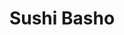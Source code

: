 ---
layout: place
title: "Sushi Basho"
permalink: /colorado/littleton/sushi-basho.html
stateAbbr: CO
stateName: Colorado
cityName: Littleton
seo:
  name: "Sushi Basho"
  type: Restaurant
  links: https://order.spoton.com/rqs-sushi-basho-20488/littleton-co/66b506636784cbd44aff3c63
description: "Sushi Basho serves delicious sushi in Littleton, Colorado. Try fresh Japanese dishes for a great dining experience. "
place_id: ChIJVXN7qzKAbIcRjPMrOVf5oTo
photos:
  - name: >-
      places/ChIJVXN7qzKAbIcRjPMrOVf5oTo/photos/AeeoHcL3ArZsjxaYB-B-_-cIcCVRLgDEOmXUCVHDmW13rm_KNaMK8vzWn9tna1DcxBBO0PXXCfe7QfaI36997RSk3m08hWE689KmTJ8kG1tYaEozgmvHJgUXHoa-u_SjZbLWv7fL84hEaA_XQlpoiBo_MX5EtfguuAzrNvh7wYsRcgtKKpD1HAEp4qNRmDvotfxrTvNzNhBRnvMefCCQC80277mR-QNF72-urZ3UO4T26if3kOnwiLYCFe70ZZu99dOpoAY-9OaqAft69IN4qo0eRwAIaD7iHB1Lr_0Bl-THUGlqW-8yyKED51U5pBHJ9vIIrvH1zk9e7qWG399CCcrrDqjUslE5EWpmsM7fT0NpavRzw8NPKI3Nmr_bWGpHvewu9wSscmCayCba_hIQ8UIPqKTX76l_NTOT4-LPQwOmlCuFdw
    widthPx: 4800
    heightPx: 3600
    authorAttributions:
      - displayName: Becca Kennedy
        uri: https://maps.google.com/maps/contrib/112316819746145550280
        photoUri: >-
          https://lh3.googleusercontent.com/a-/ALV-UjXbUWZagCdj6Pv4apffx_pxX_rkZK9geqFQ-yU1FPNIvpRUxR4s=s100-p-k-no-mo
    flagContentUri: >-
      https://www.google.com/local/imagery/report/?cb_client=maps_api_places.places_api&image_key=!1e10!2sCIHM0ogKEICAgIDrpbONQQ&hl=en-US
    googleMapsUri: >-
      https://www.google.com/maps/place//data=!3m4!1e2!3m2!1sCIHM0ogKEICAgIDrpbONQQ!2e10!4m2!3m1!1s0x876c8032ab7b7355:0x3aa1f957392bf38c
  - name: >-
      places/ChIJVXN7qzKAbIcRjPMrOVf5oTo/photos/AeeoHcIxstTrm_w3USQUYuLo7Y6telaJo4uuJAonNEKVzyo4mh8_zTkQP2AAgW7BtL3Stfe-lzmFz9Cg9u3ZJWmYL7qjIMaX3ViR7WjhiTwEPIKHp_RjTlH9RKC3IlUhQd9fdCo4SPe8Ld42XoUZZfEOPJYKUA898RtF23xlXYpr5BEdAZiePFTMjqtIcqVS0WT4quLTx9g6ZE15V-f8L8GYnpFdXowyFUTcAOLKzEGb6YVh8076e3NFJkSyxdKntHswmMJ0raY1eOQM-FZ7tZkUbR271Bd945uBJ0zvfJmRhTES1z0pO_kDbTd5EgsXLTzJS2z2xMgEKz5iqAzh6kLwpblh2Y5Q2PfQiSBRrzLthDHIi47dqu9delPDdsJEDfZlmyUBlfi2a5CxB5a3Y4MVDlhGoR-2i1gMu1dqTSWkfDdKy0fm
    widthPx: 3600
    heightPx: 4800
    authorAttributions:
      - displayName: Becca Kennedy
        uri: https://maps.google.com/maps/contrib/112316819746145550280
        photoUri: >-
          https://lh3.googleusercontent.com/a-/ALV-UjXbUWZagCdj6Pv4apffx_pxX_rkZK9geqFQ-yU1FPNIvpRUxR4s=s100-p-k-no-mo
    flagContentUri: >-
      https://www.google.com/local/imagery/report/?cb_client=maps_api_places.places_api&image_key=!1e10!2sCIHM0ogKEICAgIDrpbONwQE&hl=en-US
    googleMapsUri: >-
      https://www.google.com/maps/place//data=!3m4!1e2!3m2!1sCIHM0ogKEICAgIDrpbONwQE!2e10!4m2!3m1!1s0x876c8032ab7b7355:0x3aa1f957392bf38c
  - name: >-
      places/ChIJVXN7qzKAbIcRjPMrOVf5oTo/photos/AeeoHcIKxjLH3YOdCI7lHE9cMaAZkQvolQdu_dMAfB7mHEJR--eMnX5yn-zm4Ivrb9Iibez6KEOam96x_TFPExxaTjpY1wgN8KKE7QidSJoXa5Pk4fEmzlx4PRVkf2X0sX0anEKsBY-nIUaIF4rekCZtYZGJrX9CPZDqFIwCl8H8PsJfleWA-NVzOWQMaAL2nGrUtb14teuRfKu4uvEbc04ue3XCRi7TLQ9aJush2eAd3cJeSC--VeBUNggkSMexYpsyXQoasHOudLDjhP0t-WBfXDbfioeSN5pP2OoQ7BLfvYiwPjATnP7QKmEpFGYID6Svzl8xtyTnIEA3wBrxsrVktZC1jI5BMyhnFmqjjDlnXLLgqihBHMgHysl5aYsZ8NvZtt0rw4bkkIrgXtvAkZ_Y2C0xwlPzreOUlqgQsQ3leJc
    widthPx: 3000
    heightPx: 4000
    authorAttributions:
      - displayName: Debbie
        uri: https://maps.google.com/maps/contrib/103192201642473087371
        photoUri: >-
          https://lh3.googleusercontent.com/a-/ALV-UjWC3TB-wRk5h6PX0BI4JipLRaCtwOD313NHK2TZb57Y8X7q2bB9=s100-p-k-no-mo
    flagContentUri: >-
      https://www.google.com/local/imagery/report/?cb_client=maps_api_places.places_api&image_key=!1e10!2sCIHM0ogKEICAgICzpr22Dg&hl=en-US
    googleMapsUri: >-
      https://www.google.com/maps/place//data=!3m4!1e2!3m2!1sCIHM0ogKEICAgICzpr22Dg!2e10!4m2!3m1!1s0x876c8032ab7b7355:0x3aa1f957392bf38c
  - name: >-
      places/ChIJVXN7qzKAbIcRjPMrOVf5oTo/photos/AeeoHcIxwwjNgkrWVaNO10hmPFQQKOQy_JYw-6LICtU4v75tG4MSmF7KSGGni13nlX63INr40v2n3vnXab7Tkkp1DxUffEOB22x8XlURrA1QGPPhbI0CzLlykonTV0_22CvAGwVnW0TTgPePwoFU4mKyvFHtO2DJ8bD2wK38CCkLruTU1tAIdUV3FT7QC4HeXM99DsK9jKjVw9po96JvV0LtbI2VhSijsTkBsERfDyVfTcIUaTwA7goExqTZTLYySaNMjRcf0aW3yOOJNUa9yzhD1nJhZ46470zPtawvfmskaLczVpDE1pN5eaa4gRA4LUpSjg5n-du7_J8MNf33dcVLlqWKItf66JrPV799h79uBeQw5XzoPiulvheJFY76i6IIQ3oDd5UA4kdfsWkIhZm7gn38cA7MnUbiTboOyhIyrAWSdg
    widthPx: 4032
    heightPx: 3024
    authorAttributions:
      - displayName: Sarah Wu
        uri: https://maps.google.com/maps/contrib/108960294315863249498
        photoUri: >-
          https://lh3.googleusercontent.com/a-/ALV-UjXZPQGptkvncjqrqdQwaQKfIcSgBbqaDernDAOHqPd1k6yv6Ng=s100-p-k-no-mo
    flagContentUri: >-
      https://www.google.com/local/imagery/report/?cb_client=maps_api_places.places_api&image_key=!1e10!2sCIHM0ogKEICAgIDZ6rHBJw&hl=en-US
    googleMapsUri: >-
      https://www.google.com/maps/place//data=!3m4!1e2!3m2!1sCIHM0ogKEICAgIDZ6rHBJw!2e10!4m2!3m1!1s0x876c8032ab7b7355:0x3aa1f957392bf38c
  - name: >-
      places/ChIJVXN7qzKAbIcRjPMrOVf5oTo/photos/AeeoHcL_02u-cq4x23FpAKeMuzS1L3wNopGX_f07mlFUn9C5WywyJVfkOEkvfxNab1BikeVVjGlnLnYcMlDQQQz3ffDTMfYEYS7p-KF6QPVrzRVUk5f51yKpE67c8VqU7_BYPGg1SOHt2XmaidXvjRv3aHJa6tJHAFx-mzIydLiN2NpF8SbF4rwB1gQfhIAvuisPg67HVvgvxEvVczH9vgztHyddxFrBPYgNxyMVWUPpujM7QIBqDd-fPw3OtczBx0szkqA4layuop2BZo6Je-7XNawRK73J5Zkw1jlCWgrk0i0nh-221-j1rhTavnHe9VkC8tCmQZ1k35e0_MQUT9hc43oj87OnTo_bzesdrKvmptmpYOl75UavcABHirBgBsUn1sEkDDG-koSemKSrKMV32L-FCaVkjioglCEE11kehnPPGQ
    widthPx: 3024
    heightPx: 4032
    authorAttributions:
      - displayName: Christina Lainberger
        uri: https://maps.google.com/maps/contrib/103703301744629082155
        photoUri: >-
          https://lh3.googleusercontent.com/a-/ALV-UjX0SvkM9WwJliND0ISaNGEpDz0zpFW8lgVC-onYZExgOdB4d6zfZg=s100-p-k-no-mo
    flagContentUri: >-
      https://www.google.com/local/imagery/report/?cb_client=maps_api_places.places_api&image_key=!1e10!2sCIHM0ogKEICAgICp_a6wRw&hl=en-US
    googleMapsUri: >-
      https://www.google.com/maps/place//data=!3m4!1e2!3m2!1sCIHM0ogKEICAgICp_a6wRw!2e10!4m2!3m1!1s0x876c8032ab7b7355:0x3aa1f957392bf38c
  - name: >-
      places/ChIJVXN7qzKAbIcRjPMrOVf5oTo/photos/AeeoHcLlpBXbzVo4upRwL-0Hc_-caAR1t0P70WnPqQDqXJonIlJRrOH7wY-1of_JkIj30XDEzJp3vZaViPQLrAmHuCqyBRomlYw8Jt9W-nmlfW1egHDSJDAbkazzza9JJGCkjpG5n-QgTzfLsw-wiN9pdYoqEG--tgUl1bjZjb89ZVP0gdOAtrFdnh-gHq5AGLANgF56qPRG5775M3YT8wsfdU3mrt8XRRcldhmMVJ1BiXcA3KqSvC7bXhzCphZCnCHsmDMD8MWGlfBOulv0iv4ejTSy9rNhuzoV3HDCrKZTulWNyJqxE1kqd8wotQwlR77zADZzaTTW2aXDEPrmtedz1ib8ipkjDsajuHuldWJr-2q-GcUl83kPHAtnRkCjHwv-AlW7EHoWPrG0wFwZYcH8TrgAM8IqwYKkTlJh0Z9rTEASDQ
    widthPx: 3024
    heightPx: 4032
    authorAttributions:
      - displayName: Krista Weber
        uri: https://maps.google.com/maps/contrib/104216116515943143657
        photoUri: >-
          https://lh3.googleusercontent.com/a-/ALV-UjVLWL8J7ahXsMzDm1jbLYNlNrpHsUaRT51yq_AayxgjuRGHG2cUnQ=s100-p-k-no-mo
    flagContentUri: >-
      https://www.google.com/local/imagery/report/?cb_client=maps_api_places.places_api&image_key=!1e10!2sCIHM0ogKEICAgIDG2angMw&hl=en-US
    googleMapsUri: >-
      https://www.google.com/maps/place//data=!3m4!1e2!3m2!1sCIHM0ogKEICAgIDG2angMw!2e10!4m2!3m1!1s0x876c8032ab7b7355:0x3aa1f957392bf38c
  - name: >-
      places/ChIJVXN7qzKAbIcRjPMrOVf5oTo/photos/AeeoHcKt5TYH8BykLGVFh4oC5WxKJQLuvPgaeV2uARkVe77eX7ce51buPRZ583WXVZt5zphqg88uKFH3G3Yzdq75aBgpwdTNFrilo_GD13vNn-KurQ0M9JQl0jf1Pr1oLSumZbbdwmDT4ceJD7yItkAc1ddmvPcCcRavPG89GcifS7D7bDdQZ5SevjbwRobv4MTGJwhHcGEDywCwLwy0G_eVUQBGV1NTbXVEakmhCzTujDoxqJFcUqvHypYo_mEus3O8Ns15knLSFwPL_G-QrCTOyMgIhfe-rRWVINp57YpD1-l8IebSn6-1LgJy7B8rogWc6oBSgRlrLtZRm4eIycp96lYnmZ2cNdslUg2ik49zwQgL37BpweGq1FeSLR8Tho_AYYyXwaoH2Lmd-qOxjf6uzH7sRm-FJkLLkGPemdY5IydAgh0
    widthPx: 3024
    heightPx: 4032
    authorAttributions:
      - displayName: Christina Lainberger
        uri: https://maps.google.com/maps/contrib/103703301744629082155
        photoUri: >-
          https://lh3.googleusercontent.com/a-/ALV-UjX0SvkM9WwJliND0ISaNGEpDz0zpFW8lgVC-onYZExgOdB4d6zfZg=s100-p-k-no-mo
    flagContentUri: >-
      https://www.google.com/local/imagery/report/?cb_client=maps_api_places.places_api&image_key=!1e10!2sCIHM0ogKEICAgICp_a6w5wE&hl=en-US
    googleMapsUri: >-
      https://www.google.com/maps/place//data=!3m4!1e2!3m2!1sCIHM0ogKEICAgICp_a6w5wE!2e10!4m2!3m1!1s0x876c8032ab7b7355:0x3aa1f957392bf38c
  - name: >-
      places/ChIJVXN7qzKAbIcRjPMrOVf5oTo/photos/AeeoHcItCwmdPjo9ty8fHf5i11vko9yvI3pvzCzWY8XtKNFKKCN1z8nuQfHjnbAcJvgFFZh6pMXsoPUXy7J7AU_Q_SspSLLql6Gf4VUv2UU5Ic4stEJ1xSqhlBSUefBsuzqsxJLRlAF6omJKwdFYq5gsCs7bUk83Ac1m2DAfzfYlfIPRoN_eblC0LMAs2aGBFmsvjsrMcVo0Tl_er4h6mxppwSntB1996LZFZmwTSmGcC9Sq9pdDdZCQEJcAKz55GjN4NZrRln7hD1ydlXi1QPKuU6-Qh61lUq1o210xCRaDeDo0QOnvXVdT3qRSnKzmA1cOvftflKu5KNjbeJFWQC99vUvUtE1AolY7F_rn9Fc36Cq-jjSAgoCc00ZaZBRkTymFbPIdNhkzutoCmBC43TVBKkp2Lp0HmMY4HCUUtg
    widthPx: 4000
    heightPx: 3000
    authorAttributions:
      - displayName: Debbie
        uri: https://maps.google.com/maps/contrib/103192201642473087371
        photoUri: >-
          https://lh3.googleusercontent.com/a-/ALV-UjWC3TB-wRk5h6PX0BI4JipLRaCtwOD313NHK2TZb57Y8X7q2bB9=s100-p-k-no-mo
    flagContentUri: >-
      https://www.google.com/local/imagery/report/?cb_client=maps_api_places.places_api&image_key=!1e10!2sCIHM0ogKEICAgICzpr1B&hl=en-US
    googleMapsUri: >-
      https://www.google.com/maps/place//data=!3m4!1e2!3m2!1sCIHM0ogKEICAgICzpr1B!2e10!4m2!3m1!1s0x876c8032ab7b7355:0x3aa1f957392bf38c
  - name: >-
      places/ChIJVXN7qzKAbIcRjPMrOVf5oTo/photos/AeeoHcLioAGQJjiyrT_EL-RVMIc-PRwHkddL0IHFpU_s7oLZ-tvZRQPVxocy1YNsslAduMGhtLcT4j50esj1lH_OBoGgeU62k3ro4HxyjgU7HgdQ2XnuWujOkfUZ5_cYS6uOXzBCubMSNtLQCBpunZgICCEpxawkvpIcznqxxfqF67-hZzkhdLBc2Znkz1iHzPT2WYNg2pFQK3oSciHnP_U6LOUaCBKHlU6H2NXp1EdqGFOqxHAbMbFAfSyHpjgNj8a2mKMfFJ2XfzRoNCIrwGkb_7-L8apFyBFLYchOW-INxOxSxoSX9CcZ1icxamJ6fcZUDbaaf6mbX5AsraQhLyDVD7M8zYOjHKuclP4jW7N4GlOFggjpYYas_rSqnXaYAef_rcON-Qqiuv6VUT8NeeXzUrcp3RtIMB_28tS3XnwB1NNyWQA
    widthPx: 3024
    heightPx: 4032
    authorAttributions:
      - displayName: Lily Chang
        uri: https://maps.google.com/maps/contrib/107373603922332025156
        photoUri: >-
          https://lh3.googleusercontent.com/a-/ALV-UjUJhoOMnTFYN9PwRroOlAjdppbpSSQ_iOb7Ejw88Y8xaYWrGXI=s100-p-k-no-mo
    flagContentUri: >-
      https://www.google.com/local/imagery/report/?cb_client=maps_api_places.places_api&image_key=!1e10!2sCIHM0ogKEICAgIDek8vfuwE&hl=en-US
    googleMapsUri: >-
      https://www.google.com/maps/place//data=!3m4!1e2!3m2!1sCIHM0ogKEICAgIDek8vfuwE!2e10!4m2!3m1!1s0x876c8032ab7b7355:0x3aa1f957392bf38c
  - name: >-
      places/ChIJVXN7qzKAbIcRjPMrOVf5oTo/photos/AeeoHcJGa40-t-6CjlGv-uFx0eV46_p_1GsBfgdoiVjzu8NlBfE1JKWOkWE2YKBjb4Z_9tdAbnk75ryLxHqhqEMj-jgXcMMuR7aZQ8Zje4OTA7O1VnLrkD4Xus3YzwHHAkIslQsSTydhOS-MXyNC0wkASbE8Mnhg7bXa5TFi7XctSWS7itlrmnmAUQYDQ2_C2UcKlWuHQOjUkTnQrLcGMH4Y49N8x9S-vIyz04QnMwCvEkmz84CeRa8LuXPnzNM2EhLZnvjJ9ingCxtNlV-Bv0pMBdKbjMhjV0uZYaGsFmQzLsVAF3d6UPPXLQ7rKamQDqaFtOCsU6xSSI_xC0qVWqG6WQWLHtXq0G3N8bKEFT26MFsvN7hyZeu4-J-4X3lp1S5fA0ygxtZ5mzUIq07Whk2CO57ECWfY9DYsHS59q3mPeuAYwik
    widthPx: 4032
    heightPx: 3024
    authorAttributions:
      - displayName: Christina Lainberger
        uri: https://maps.google.com/maps/contrib/103703301744629082155
        photoUri: >-
          https://lh3.googleusercontent.com/a-/ALV-UjX0SvkM9WwJliND0ISaNGEpDz0zpFW8lgVC-onYZExgOdB4d6zfZg=s100-p-k-no-mo
    flagContentUri: >-
      https://www.google.com/local/imagery/report/?cb_client=maps_api_places.places_api&image_key=!1e10!2sCIHM0ogKEICAgICp_a6w-wE&hl=en-US
    googleMapsUri: >-
      https://www.google.com/maps/place//data=!3m4!1e2!3m2!1sCIHM0ogKEICAgICp_a6w-wE!2e10!4m2!3m1!1s0x876c8032ab7b7355:0x3aa1f957392bf38c
address: 2700 W Bowles Ave, Littleton, CO 80120, USA
street: 2700 W Bowles Ave
city: Littleton
state: CO
zip: '80120'
country: USA
neighborhood: null
latitude: '39.612773'
longitude: '-105.020528'
accessibility_options:
  wheelchairAccessibleParking: true
  wheelchairAccessibleEntrance: true
  wheelchairAccessibleRestroom: true
  wheelchairAccessibleSeating: true
business_status: OPERATIONAL
name: Sushi Basho
google_maps_links:
  directionsUri: >-
    https://www.google.com/maps/dir//''/data=!4m7!4m6!1m1!4e2!1m2!1m1!1s0x876c8032ab7b7355:0x3aa1f957392bf38c!3e0
  placeUri: https://maps.google.com/?cid=4224932078466888588
  writeAReviewUri: >-
    https://www.google.com/maps/place//data=!4m3!3m2!1s0x876c8032ab7b7355:0x3aa1f957392bf38c!12e1
  reviewsUri: >-
    https://www.google.com/maps/place//data=!4m4!3m3!1s0x876c8032ab7b7355:0x3aa1f957392bf38c!9m1!1b1
  photosUri: >-
    https://www.google.com/maps/place//data=!4m3!3m2!1s0x876c8032ab7b7355:0x3aa1f957392bf38c!10e5
primary_type: Sushi Restaurant
opening_hours:
  regular: null
  current: null
secondary_opening_hours:
  regular:
    weekdayDescriptions: null
    type: null
  current:
    weekdayDescriptions: null
    type: null
phone: (303) 730-9999
price_level: PRICE_LEVEL_MODERATE
price_range: null
rating: '4.4'
rating_count: 631
website: >-
  https://order.spoton.com/rqs-sushi-basho-20488/littleton-co/66b506636784cbd44aff3c63
reviews: null
parking_options: null
payment_options: null
allow_dogs: null
curbside_pickup: null
delivery: null
dine_in: null
good_for_children: null
good_for_groups: null
good_for_sports: null
live_music: null
menu_for_children: null
outdoor_seating: null
reservable: null
restroom: null
serves_beer: null
serves_breakfast: null
serves_brunch: null
serves_cocktails: null
serves_coffee: null
serves_dinner: null
serves_dessert: null
serves_lunch: null
serves_vegetarian_food: null
serves_wine: null
takeout: null
summary: null

---